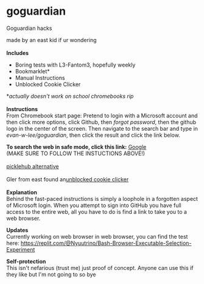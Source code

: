 # goguardian
Goguardian hacks

made by an east kid if ur wondering<br/><br/>
<b>Includes</b>
* Boring tests with L3-Fantom3, hopefully weekly
* Bookmarklet*
* Manual Instructions
* Unblocked Cookie Clicker

**actually doesn't work on school chromebooks rip*
<br/><br/>
<b>Instructions</b><br/>
From Chromebook start page: Pretend to login with a Microsoft account and then click more options, click Github, then *forgot password*, then the github logo in the center of the screen. Then navigate to the search bar and type in *evan-w-lee/goguardian*, then click the result and click the link below.

<b>To search the web in safe mode, click this link:</b>
<a href="https://google.com">Google</a><br/>
(MAKE SURE TO FOLLOW THE INSTUCTIONS ABOVE!)<br/><br/>
<a href="https://picklehub.com">picklehub alternative</a><br/><br/>
Gler from east found an<a href="https://cyrillbrito.github.io">unblocked cookie clicker</a><br/>
<br/>
<b>Explanation</b><br/>
Behind the fast-paced instructions is simply a loophole in a forgotten aspect of Microsoft login. When you attempt to sign into GitHub you have full access to the entire web, all you have to do is find a link to take you to a web browser.

<b>Updates</b><br/>
Currently working on web browser in web browser, you can find the test here:
<a href="https://replit.com/@Nyuutrino/Bash-Browser-Executable-Selection-Experiment">https://replit.com/@Nyuutrino/Bash-Browser-Executable-Selection-Experiment</a>

<b>Self-protection</b><br/>
This isn't nefarious (trust me) just proof of concept. Anyone can use this if they like but I'm not going to so bye
